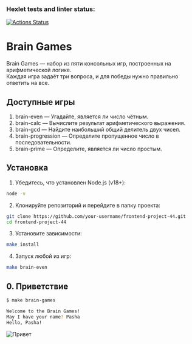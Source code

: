 ### Hexlet tests and linter status:
[![Actions Status](https://github.com/Maxxx1ne/frontend-project-44/actions/workflows/hexlet-check.yml/badge.svg)](https://github.com/Maxxx1ne/frontend-project-44/actions)


# Brain Games

Brain Games — набор из пяти консольных игр, построенных на арифметической логике.  
Каждая игра задаёт три вопроса, и для победы нужно правильно ответить на все.

## Доступные игры

1. brain-even — Угадайте, является ли число чётным.  
2. brain-calc — Вычислите результат арифметического выражения.  
3. brain-gcd — Найдите наибольший общий делитель двух чисел.  
4. brain-progression — Определите пропущенное число в последовательности.  
5. brain-prime — Определите, является ли число простым.

## Установка

1. Убедитесь, что установлен Node.js (v18+):
```bash
node -v
```

2. Клонируйте репозиторий и перейдите в папку проекта:
```bash
git clone https://github.com/your-username/frontend-project-44.git
cd frontend-project-44
```

3. Установите зависимости:
```bash
make install
```

4. Запуск любой из игр:
```bash
make brain-even
```


## 0. Приветствие
```bash
$ make brain-games
```

```bash
Welcome to the Brain Games!
May I have your name? Pasha
Hello, Pasha!
```
![Привет](https://s7.ezgif.com/tmp/ezgif-76626c5b2e8394.gif)



